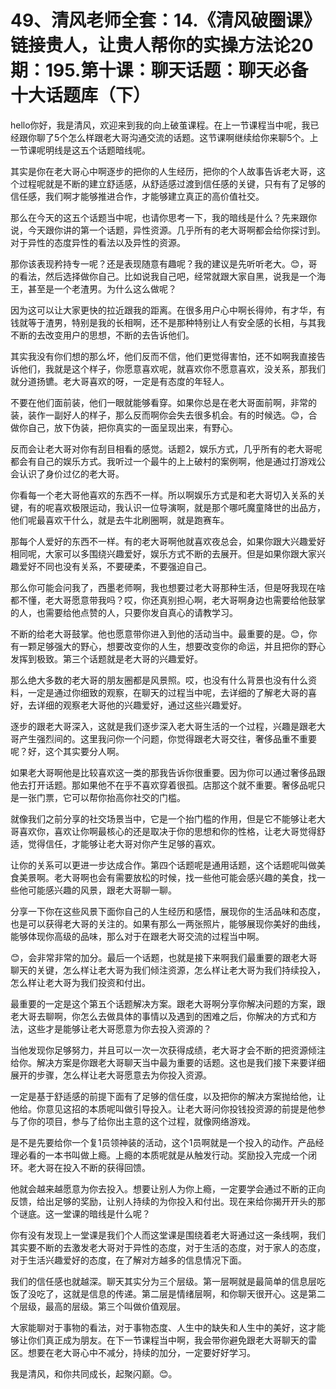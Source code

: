 # 49、清风老师全套：14.《清风破圈课》链接贵人，让贵人帮你的实操方法论20期：195.第十课：聊天话题：聊天必备十大话题库（下）

hello你好，我是清风，欢迎来到我的向上破茧课程。在上一节课程当中呢，我已经跟你聊了5个怎么样跟老大哥沟通交流的话题。这节课啊继续给你来聊5个。上一节课呢明线是这五个话题暗线呢。

其实是你在老大哥心中啊逐步的把你的人生经历，把你的个人故事告诉老大哥，这个过程呢就是不断的建立舒适感，从舒适感过渡到信任感的关键，只有有了足够的信任感，我们啊才能够推进合作，才能够建立真正的高价值社交。

那么在今天的这五个话题当中呢，也请你思考一下，我的暗线是什么？先来跟你说，今天跟你讲的第一个话题，异性资源。几乎所有的老大哥啊都会给你探讨到。对于异性的态度异性的看法以及异性的资源。

那你该表现矜持专一呢？还是表现随意有趣呢？我的建议是先听听老大。😊，哥的看法，然后选择做你自己。比如说我自己吧，经常就跟大家自黑，说我是一个海王，甚至是一个老渣男。为什么这么做呢？

因为这可以让大家更快的拉近跟我的距离。在很多用户心中啊长得帅，有才华，有钱就等于渣男，特别是我的长相啊，还不是那种特别让人有安全感的长相，与其我不断的去改变用户的思想，不断的去告诉他们。

其实我没有你们想的那么坏，他们反而不信，他们更觉得害怕，还不如啊我直接告诉他们，我就是这个样子，你愿意喜欢呢，就喜欢你不愿意喜欢，没关系，那我们就分道扬镳。老大哥喜欢的呀，一定是有态度的年轻人。

不要在他们面前装，他们一眼就能够看穿。如果你总是在老大哥面前啊，非常的装，装作一副好人的样子，那么反而啊你会失去很多机会。有的时候选。😊，合做你自己，放下伪装，把你真实的一面呈现出来，有野心。

反而会让老大哥对你有刮目相看的感觉。话题2，娱乐方式，几乎所有的老大哥呢都会有自己的娱乐方式。我听过一个最牛的上上破村的案例啊，他是通过打游戏公会认识了身价过亿的老大哥。

你看每一个老大哥他喜欢的东西不一样。所以啊娱乐方式是和老大哥切入关系的关键，有的呢喜欢极限运动，我认识一位导演啊，就是那个哪吒魔童降世的出品方，他们呢最喜欢干什么，就是去牛北刷圈啊，就是跑赛车。

那每个人爱好的东西不一样。有的老大哥啊他就喜欢夜总会，如果你跟大兴趣爱好相同呢，大家可以多围绕兴趣爱好，娱乐方式不断的去展开。但是如果你跟大家兴趣爱好不同也没有关系，不要硬柔，不要强迫自己。

那么你可能会问我了，西墨老师啊，我也想要过老大哥那种生活，但是呀我现在啥都不懂，老大哥愿意带我吗？哎，你还真别担心啊，老大哥啊身边也需要给他鼓掌的人，也需要给他点赞的人，只要你发自真心的请教学习。

不断的给老大哥鼓掌。他也愿意带你进入到他的活动当中。最重要的是。😊，你有一颗足够强大的野心，想要改变你的人生，想要改变你的命运，并且把你的野心发挥到极致。第三个话题就是老大哥的兴趣爱好。

那么绝大多数的老大哥的朋友圈都是风景照。哎，也没有什么背景也没有什么资料，一定是通过你细致的观察，在聊天的过程当中呢，去详细的了解老大哥的喜好，去详细的观察老大哥他的兴趣爱好，通过这些兴趣爱好。

逐步的跟老大哥深入，这就是我们逐步深入老大哥生活的一个过程，兴趣是跟老大哥产生强烈间的。这里我问你一个问题，你觉得跟老大哥交往，奢侈品重不重要呢？好，这个其实要分人啊。

如果老大哥啊他是比较喜欢这一类的那我告诉你很重要。因为你可以通过奢侈品跟他去打开话题。那如果他不在乎不喜欢穿着很孤。店那这个就不重要。奢侈品呢只是一张门票，它可以帮你抬高你社交的门槛。

就像我们之前分享的社交场景当中，它是一个抬门槛的作用，但是它不能够让老大哥喜欢你，喜欢让你啊最核心的还是取决于你的思想和你的性格，让老大哥觉得舒适，觉得信任，才能够让老大哥对你产生足够的喜欢。

让你的关系可以更进一步达成合作。第四个话题呢是通用话题，这个话题呢叫做美食美景啊。老大哥啊也会有需要放松的时候，找一些他可能会感兴趣的美食，找一些他可能感兴趣的风景，跟老大哥聊一聊。

分享一下你在这些风景下面你自己的人生经历和感悟，展现你的生活品味和态度，也是可以获得老大哥的关注的。如果有那么一两张照片，能够展现你美好的曲线，能够体现你高级的品味，那么对于在跟老大哥交流的过程当中啊。

😊，会非常非常的加分。最后一个话题，也就是接下来啊我们最重要的跟老大哥聊天的关键，怎么样让老大哥为我们倾注资源，怎么样让老大哥为我们持续投入，怎么样让老大哥为我们投资和付出。

最重要的一定是这个第五个话题解决方案。跟老大哥啊分享你解决问题的方案，跟老大哥去聊啊，你怎么去做具体的事情以及遇到的困难之后，你解决的方式和方法，这些才是能够让老大哥愿意为你去投入资源的？

当他发现你足够努力，并且可以一次一次获得成绩，老大哥才会不断的把资源倾注给你。解决方案是你跟老大哥聊天当中最为重要的话题。这也是我们接下来要详细展开的步骤，怎么样让老大哥愿意去为你投入资源。

一定是基于舒适感的前提下面有了足够的信任度，以及把你的解决方案抛给他，让他给。你意见这招的本质呢叫做引导投入。让老大哥问你投钱投资源的前提是他参与了你的项目，参与了给你出主意的这个过程，就像网络游戏。

是不是先要给你一个复1员领神装的活动，这个1员啊就是一个投入的动作。产品经理必看的一本书叫做上瘾。上瘾的本质呢就是从触发行动。奖励投入完成一个闭环。老大哥在投入不断的获得回馈。

他就会越来越愿意为你去投入。想要让别人为你上瘾，一定要学会通过不断的正向反馈，给出足够的奖励，让别人持续的为你投入和付出。现在来给你揭开开头的那个谜底。这一堂课的暗线是什么呢？

你有没有发现上一堂课是我们个人而这堂课是围绕着老大哥通过这一条线啊，我们其实要不断的去激发老大哥对于异性的态度，对于生活的态度，对于家人的态度，对于生活兴趣爱好的态度，在了解对方越多的信息情况下面。

我们的信任感也就越深。聊天其实分为三个层级。第一层啊就是最简单的信息层吃饭了没吃了，这就是信息的传递。第二层是情绪层啊，和你聊天很开心。这是第二个层级，最高的层级。第三个叫做价值观层。

大家能聊对于事物的看法，对于事物态度、人生中的缺失和人生中的美好，这才能够让你们真正成为朋友。在下一节课程当中啊，我会带你避免跟老大哥聊天的雷区。想要在老大哥心中不减分，持续的加分，一定要好好学习。

我是清风，和你共同成长，起聚闪巅。😊。